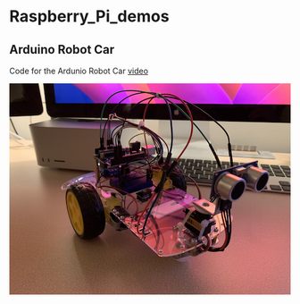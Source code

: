 # Raspberry_Pi_demos

## Arduino Robot Car
Code for the Ardunio Robot Car [video](https://www.youtube.com/playlist?list=PLRBkbp6t5gM3B2NpS2CSvn_ERXkusi12i)

![Robot Car](img/robot_car.png?raw=true "Robot Car")
